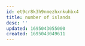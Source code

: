 ```yaml
---
id: et9cr8k3h9nmezhxnkuhbx4
title: number of islands
desc: ''
updated: 1695043055000
created: 1695043049611
---
```

